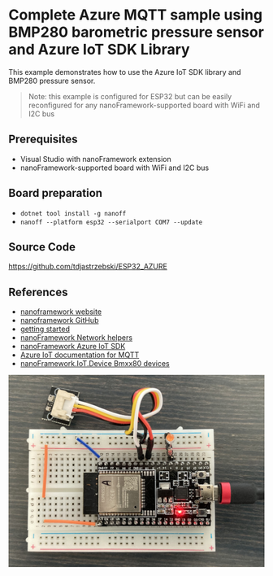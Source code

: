﻿# Complete Azure MQTT sample using BMP280 barometric pressure sensor and Azure IoT SDK Library

This example demonstrates how to use the Azure IoT SDK library and BMP280 pressure sensor.
> Note: this example is configured for ESP32 but can be easily reconfigured for any nanoFramework-supported board with WiFi and I2C bus

## Prerequisites
* Visual Studio with nanoFramework extension
* nanoFramework-supported board with WiFi and I2C bus

## Board preparation
* `dotnet tool install -g nanoff`
* `nanoff --platform esp32 --serialport COM7 --update`

## Source Code
https://github.com/tdjastrzebski/ESP32_AZURE

## References
* [nanoframework website](https://www.nanoframework.net)
* [nanoframework GitHub](https://github.com/nanoframework)
* [getting started](https://docs.nanoframework.net/content/getting-started-guides/getting-started-managed.html)
* [nanoFramework Network helpers](https://github.com/nanoframework/System.Device.Wifi)
* [nanoFramework Azure IoT SDK](https://github.com/nanoframework/nanoFramework.Azure.Devices)
* [Azure IoT documentation for MQTT](https://docs.microsoft.com/en-us/azure/iot-hub/iot-hub-mqtt-support)
* [nanoFramework.IoT.Device Bmxx80 devices](https://github.com/nanoframework/nanoFramework.IoT.Device/tree/develop/devices/Bmxx80)

![](image.jpg)